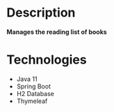 # Description
**Manages the reading list of books**

# Technologies
<ul>
<li>Java 11</li>
<li>Spring Boot</li>
<li>H2 Database</li>
<li>Thymeleaf</li>
</ul>

